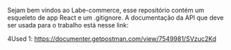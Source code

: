 Sejam bem vindos ao Labe-commerce, esse repositório contém um esqueleto de app React e um .gitignore.
A documentação da API que deve ser usada para o trabalho está nesse link: 

4Used 1: https://documenter.getpostman.com/view/7549981/SVzuc2Kd
